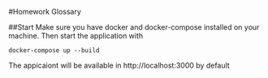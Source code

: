 #Homework Glossary

##Start
Make sure you have docker and docker-compose installed on your machine.
Then start the application with
```
docker-compose up --build
```

The appicaiont will be available in http://localhost:3000 by default